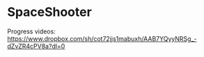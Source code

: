 # SpaceShooter

Progress videos: https://www.dropbox.com/sh/cot72jjs1mabuxh/AAB7YQyyNRSg_-dZvZR4cPV8a?dl=0

